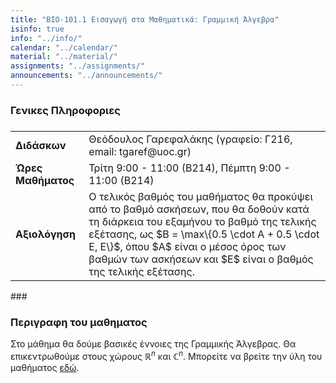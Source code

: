 ```yaml
---
title: "ΒΙΟ-101.1 Εισαγωγή στα Μαθηματικά: Γραμμική Άλγεβρα"
isinfo: true
info: "../info/"
calendar: "../calendar/"
material: "../material/"
assignments: "../assignments/"
announcements: "../announcements/"
---
```


### Γενικες Πληροφοριες

###
<table>
	<tr>
		<td><b>Διδάσκων</b></td>
		<td>Θεόδουλος Γαρεφαλάκης (γραφείο: Γ216, email: tgaref@uoc.gr)</td>
	</tr>
	<tr> 
		<td><b>Ώρες Μαθήματος</b></td>
		<td>Τρίτη 9:00 - 11:00 (Β214), Πέμπτη 9:00 - 11:00 (Β214)</td>
	</tr>
	<tr>
		<td><b>Αξιολόγηση</b></td>
		<td>
			Ο τελικός βαθμός του μαθήματος θα προκύψει από το βαθμό ασκήσεων, που θα δοθούν κατά τη διάρκεια του εξαμήνου το βαθμό της τελικής εξέτασης, ως $B = \max\{0.5 \cdot A + 0.5 \cdot E, E\}$, όπου $A$ είναι ο μέσος όρος των βαθμών των ασκήσεων και $E$ είναι ο βαθμός της τελικής εξέτασης.
		</td>
	</tr> 
</table>
###


### Περιγραφη του μαθηματος
Στο μάθημα θα δούμε βασικές έννοιες της Γραμμικής Άλγεβρας. Θα επικεντρωθούμε στους χώρους $\mathbb{R}^n$ και $\mathbb{C}^n$.
Μπορείτε να βρείτε την ύλη του μαθήματος [εδώ](./syllabus.pdf).
